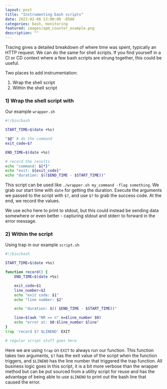 ```yaml
---
layout: post
title: "Instrumenting bash scripts"
date: 2023-02-06 13:00:00 -0500
categories: bash, monitoring
featured: images/apm_counter_example.png
description: ""
---
```


Tracing gives a detailed breakdown of where time was spent, typically an HTTP request. We can do the same for shell scripts. If you find yourself in a CI or CD context where a few bash scripts are strung together, this could be useful.

Two places to add instrumentation:

1. Wrap the shell script
2. Within the shell script

### 1) Wrap the shell script with

Our example `wrapper.sh`

```bash
#!/bin/bash

START_TIME=$(date +%s)

"$@" # do the command
exit_code=$?

END_TIME=$(date +%s)

# record the results
echo "command: ${*}"
echo "exit: ${exit_code}"
echo "duration: $(($END_TIME - $START_TIME))"
```

This script can be used like `./wrapper.sh my_command -flag something`. We grab our start time with `date` for getting the duration. Execute the arguments we passed to the script with `$?`, and use `$?` to grab the success code. At the end, we record the values.

We use echo here to print to stdout, but this could instead be sending data somewhere or even better - capturing stdout and stderr to forward in the error message.

### 2) Within the script

Using trap in our example `script.sh`

```bash
#!/bin/bash

START_TIME=$(date +%s)

function record() {
    END_TIME=$(date +%s)

    exit_code=$1
    line_number=$2
    echo "exit code: $1"
    echo "line number: $2"

    echo "duration: $(( $END_TIME - $START_TIME))"

    line=$(awk "NR == n" n=$line_number $0)
    echo "error at: $0:$line_number $line"
}
trap 'record $? $LINENO' EXIT

# regular script stuff goes here
```

Here we are using `trap` on `EXIT` to always run our function. This function takes two arguments, `$?` has the exit value of the script when the function triggers, and `$LINENO` has the line number that triggered the trap function. All business logic goes in this script, it is a bit more verbose than the wrapper method but can be put sourced from a utility script for reuse and has the advantage of being able to use `$LINENO` to print out the bash line that caused the error.